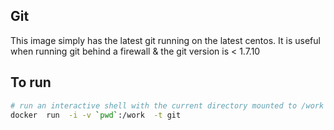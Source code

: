 
## Git

This image simply has the latest git running on the latest centos.
It is useful when running git behind a firewall & the git version is < 1.7.10

## To run

```bash
# run an interactive shell with the current directory mounted to /work
docker  run  -i -v `pwd`:/work  -t git
```
